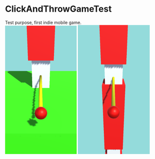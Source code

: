 # ClickAndThrowGameTest
 Test purpose, first indie mobile game.<br>
![alt text](https://github.com/kurumsaleyup/ClickAndThrowGameTest/blob/master/p1.PNG)
![alt text](https://github.com/kurumsaleyup/ClickAndThrowGameTest/blob/master/p2.PNG)
